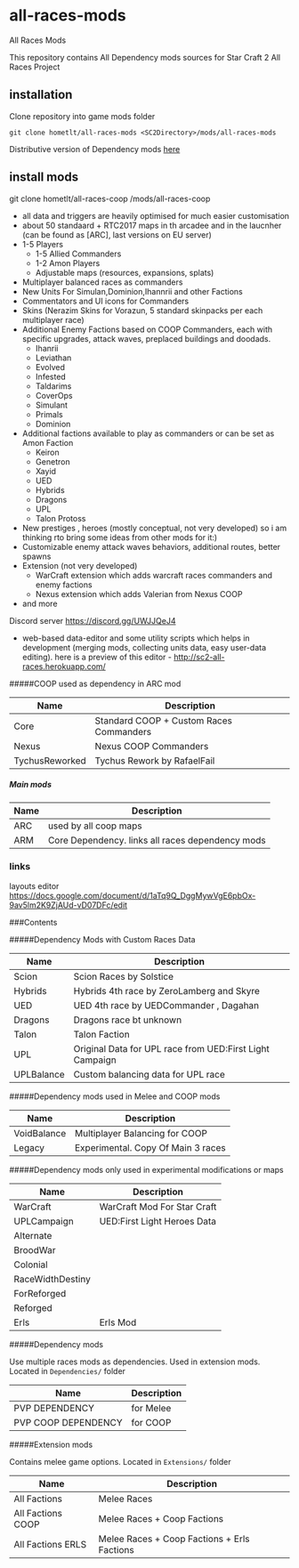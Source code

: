# all-races-mods
All Races Mods

This repository contains All Dependency mods sources for Star Craft 2 All Races Project

## installation

Clone repository into game mods folder
```
git clone hometlt/all-races-mods <SC2Directory>/mods/all-races-mods
```

Distributive version of Dependency mods [here](https://drive.google.com/drive/folders/1lQnGofVp3IMjtYvobf_gvS-GHKALeSxi?usp=share_link)


## install mods
git clone hometlt/all-races-coop <SC2Directory>/mods/all-races-coop

- all data and triggers are heavily optimised for much easier customisation
- about 50 standaard + RTC2017 maps in th arcadee and in the laucnher (can be found as [ARC], last versions on EU server)
- 1-5 Players
    - 1-5 Allied Commanders
    - 1-2 Amon Players
    - Adjustable maps (resources, expansions, splats)
- Multiplayer balanced races as commanders
- New Units For Simulan,Dominion,Ihannrii and other Factions
- Commentators and UI icons for Commanders 
- Skins (Nerazim Skins for Vorazun, 5 standard skinpacks per each multiplayer race) 
- Additional Enemy Factions based on COOP Commanders, each with specific upgrades, attack waves, preplaced buildings and doodads.
    - Ihanrii
    - Leviathan
    - Evolved
    - Infested
    - Taldarims
    - CoverOps
    - Simulant      
    - Primals
    - Dominion
- Additional factions available to play as commanders or can be set as Amon Faction 
    - Keiron
    - Genetron
    - Xayid
    - UED
    - Hybrids
    - Dragons
    - UPL
    - Talon Protoss  
- New prestiges , heroes (mostly conceptual, not very developed) so i am thinking rto bring some ideas from other mods for it:)
- Customizable enemy attack waves behaviors, additional routes, better spawns
- Extension (not very developed)
    - WarCraft extension which adds warcraft races commanders and enemy factions 
    - Nexus extension which adds Valerian from Nexus COOP 
- and more

Discord server https://discord.gg/UWJJQeJ4 


- web-based data-editor and some utility scripts which helps in development (merging mods, collecting units data, easy user-data editing). here is a preview of this editor -  http://sc2-all-races.herokuapp.com/


#####COOP used as dependency in ARC mod

| Name  | Description | 
|---|---|
| Core              | Standard COOP + Custom Races Commanders                              |
| Nexus             | Nexus COOP Commanders                                                |
| TychusReworked    | Tychus Rework by RafaelFail                                          |

##### Main mods

| Name  | Description | 
|---|---|
| ARC              | used by all coop maps                                                |
| ARM              | Core Dependency. links all races dependency mods                     |


### links

layouts editor https://docs.google.com/document/d/1aTq9Q_DggMywVgE6pbOx-9av5lm2K9ZjAUd-vD07DFc/edit


###Contents

#####Dependency Mods with Custom Races Data

| Name                | Description                                              | 
|---------------------|----------------------------------------------------------|
| Scion               | Scion Races by Solstice                                  |
| Hybrids             | Hybrids 4th race by ZeroLamberg and Skyre                |
| UED                 | UED 4th race by UEDCommander , Dagahan                   |
| Dragons             | Dragons race bt unknown                                  |
| Talon               | Talon Faction                                            |
| UPL                 | Original Data for UPL race from UED:First Light Campaign |
| UPLBalance          | Custom balancing data for UPL race                       |

#####Dependency mods used in Melee and COOP mods
     
| Name                | Description                                              | 
|---------------------|----------------------------------------------------------|
| VoidBalance         | Multiplayer Balancing for COOP                           |
| Legacy              | Experimental. Copy Of Main 3 races                       |


#####Dependency mods only used in experimental modifications or maps

| Name                | Description                                               | 
|---------------------|-----------------------------------------------------------|
| WarCraft            | WarCraft Mod For Star Craft                               |
| UPLCampaign         | UED:First Light Heroes Data                               |
| Alternate           |                                                           |
| BroodWar            |                                                           |
| Colonial            |                                                           |
| RaceWidthDestiny    |                                                           |
| ForReforged         |                                                           |
| Reforged            |                                                           |
| Erls                | Erls Mod                                                  |


#####Dependency mods

Use multiple races mods as dependencies. Used in extension mods. Located in `Dependencies/` folder

| Name                | Description                                               | 
|---------------------|-----------------------------------------------------------|
| PVP DEPENDENCY      | for Melee                                                 |
| PVP COOP DEPENDENCY | for COOP                                                  |

#####Extension mods

Contains melee game options. Located in `Extensions/` folder

| Name                | Description                                               | 
|---------------------|-----------------------------------------------------------|
| All Factions        | Melee Races                                               |
| All Factions COOP   | Melee Races + Coop Factions                               |
| All Factions ERLS   | Melee Races + Coop Factions + Erls Factions               |